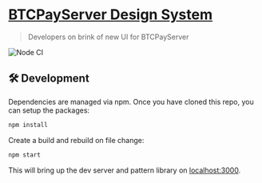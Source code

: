 # [BTCPayServer Design System](https://btcpayserver.uix.space/)

> Developers on brink of new UI for BTCPayServer

![Node CI](https://github.com/dennisreimann/btcpayserver-design/workflows/Node%20CI/badge.svg)

## 🛠 Development

Dependencies are managed via npm.
Once you have cloned this repo, you can setup the packages:

```bash
npm install
```

Create a build and rebuild on file change:

```bash
npm start
```

This will bring up the dev server and pattern library on [localhost:3000](http://localhost:3000).
